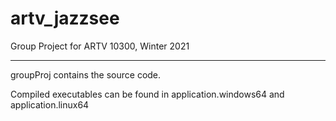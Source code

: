 # artv_jazzsee
Group Project for ARTV 10300, Winter 2021

---
groupProj contains the source code.

Compiled executables can be found in application.windows64 and application.linux64
